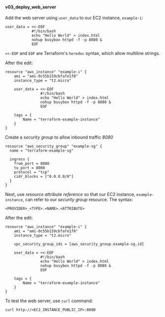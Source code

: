 #### v03_deploy_web_server ####
Add the web server using `user_data` to our EC2 instance, `example-i`:
```
user_data = <<-EOF
            #!/bin/bash
            echo "Hello World" > index.html
            nohup busybox httpd -f -p 8080 &
            EOF
```
`<<-EOF` and `EOF` are Terraform's `heredoc` syntax, which allow multiline strings.

After the edit:
```hcl
resource "aws_instance" "example-i" {
	ami = "ami-0c55b159cbfafe1f0"
	instance_type = "t2.micro"

	user_data = <<-EOF
                #!/bin/bash
                echo "Hello World" > index.html
                nohup busybox httpd -f -p 8080 &
                EOF
	
	tags = {
		Name = "terraform-example-instance"
	}
}
```

Create a *security group* to allow inbound traffic *8080*
```hcl
resource "aws_security_group" "example-sg" {
  name = "terraform-example-sg"

  ingress {
    from_port = 8080
    to_port = 8080
    protocol = "tcp"
    cidr_blocks = ["0.0.0.0/0"]
  }
}
```

Next, use *resource attribute reference* so that our EC2 instance, `example-instance`, can refer to our *security group* resource. The syntax:
```hcl
<PROVIDER>_<TYPE>.<NAME>.<ATTRIBUTE>
```

After the edit:
```hcl
resource "aws_instance" "example-i" {
	ami = "ami-0c55b159cbfafe1f0"
	instance_type = "t2.micro"

	vpc_security_group_ids = [aws_security_group.example-sg.id]

	user_data = <<-EOF
                #!/bin/bash
                echo "Hello World" > index.html
                nohup busybox httpd -f -p 8080 &
                EOF
	
	tags = {
		Name = "terraform-example-instance"
	}
}
```

To test the web server, use `curl` command:
```console
curl http://<EC2_INSTANCE_PUBLIC_IP>:8080
```